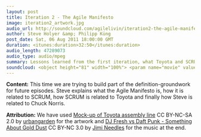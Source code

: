 ```yaml
---
layout: post
title: Iteration 2 - The Agile Manifesto
image: iteration2_artwork.jpg
audio_url: http://soundcloud.com/agilelivin/iteration2-the-agile-manifesto/download.mp3
author: Steve Holyer &amp; Philipp Küng
post_date: Sat, 06 Aug 2011 18:00:00 GMT
duration: <itunes:duration>32:50</itunes:duration>
audio_length: 47289073
audio_type: audio/mpeg
summary: Lessons learned from the first iteration, what Toyota and SCRUM have in common and what is the Agile Manifesto?
soundcloud: <object height="81" width="100%"> <param name="movie" value="http://player.soundcloud.com/player.swf?url=http%3A%2F%2Fapi.soundcloud.com%2Ftracks%2F20571380&amp;show_comments=true&amp;auto_play=false&amp;color=00aeef"></param> <param name="allowscriptaccess" value="always"></param> <embed allowscriptaccess="always" height="81" src="http://player.soundcloud.com/player.swf?url=http%3A%2F%2Fapi.soundcloud.com%2Ftracks%2F20571380&amp;show_comments=true&amp;auto_play=false&amp;color=00aeef" type="application/x-shockwave-flash" width="100%"></embed> </object>
---
```


**Content:** This time we are trying to build part of the definition-groundwork for future episodes. Steve explains what the Agile Manifesto is, how it is related to SCRUM, how SCRUM is related to Toyota and finally how Steve is related to Chuck Norris.

**Attribution:** We have used [Mock-up of Toyota assembly line](http://www.flickr.com/photos/urbangarden/336062325/in/photostream/) CC BY-NC-SA 2.0 by [urbangarden](http://www.flickr.com/photos/urbangarden/) for the artwork and [DJ Fresh vs Daft Punk - Something About Gold Dust](http://soundcloud.com/jimineedles/dj-fresh-vs-daft-punk) CC BY-NC 3.0 by [Jimi Needles](http://soundcloud.com/jimineedles) for the music at the end.
